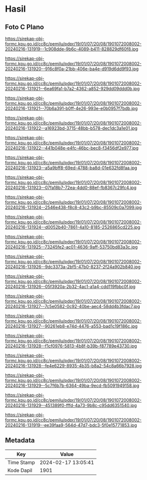 # Hasil

## Foto C Plano

https://sirekap-obj-formc.kpu.go.id/cc8c/pemilu/pdpr/19/01/07/20/08/1901072008002-20240216-131919--1c908dde-9b6c-4089-b411-828829df60f8.jpg

https://sirekap-obj-formc.kpu.go.id/cc8c/pemilu/pdpr/19/01/07/20/08/1901072008002-20240216-131920--916c8f0a-21bb-406e-ba4e-d919d6dd9f93.jpg

https://sirekap-obj-formc.kpu.go.id/cc8c/pemilu/pdpr/19/01/07/20/08/1901072008002-20240216-131921--6ea69fa1-b7a2-4362-a852-929dd09ddd0b.jpg

https://sirekap-obj-formc.kpu.go.id/cc8c/pemilu/pdpr/19/01/07/20/08/1901072008002-20240216-131921--70b6a391-b0ff-4e26-993e-e0b0957f7bdb.jpg

https://sirekap-obj-formc.kpu.go.id/cc8c/pemilu/pdpr/19/01/07/20/08/1901072008002-20240216-131922--a16923bd-3715-48bb-b578-dec1dc3a1e01.jpg

https://sirekap-obj-formc.kpu.go.id/cc8c/pemilu/pdpr/19/01/07/20/08/1901072008002-20240216-131922--441b048e-e4fc-46bc-bec8-f3456df2e977.jpg

https://sirekap-obj-formc.kpu.go.id/cc8c/pemilu/pdpr/19/01/07/20/08/1901072008002-20240216-131923--a5a9bff8-69ed-4788-ba8d-01e632fd8faa.jpg

https://sirekap-obj-formc.kpu.go.id/cc8c/pemilu/pdpr/19/01/07/20/08/1901072008002-20240216-131923--07fa18b7-72ea-4dd0-88ef-fb8367c29fc4.jpg

https://sirekap-obj-formc.kpu.go.id/cc8c/pemilu/pdpr/19/01/07/20/08/1901072008002-20240216-131924--2546e438-f8c8-43c2-b9bc-85509c0a7099.jpg

https://sirekap-obj-formc.kpu.go.id/cc8c/pemilu/pdpr/19/01/07/20/08/1901072008002-20240216-131924--d0052b40-7861-4a10-8185-2526865cd225.jpg

https://sirekap-obj-formc.kpu.go.id/cc8c/pemilu/pdpr/19/01/07/20/08/1901072008002-20240216-131925--73245fe2-ac01-4636-9aff-53750bd83a3c.jpg

https://sirekap-obj-formc.kpu.go.id/cc8c/pemilu/pdpr/19/01/07/20/08/1901072008002-20240216-131926--9dc3373a-2bf5-47b0-8237-2f24a902b840.jpg

https://sirekap-obj-formc.kpu.go.id/cc8c/pemilu/pdpr/19/01/07/20/08/1901072008002-20240216-131926--05f3920a-2b32-4ac1-a1a4-cdd119fbbc0f.jpg

https://sirekap-obj-formc.kpu.go.id/cc8c/pemilu/pdpr/19/01/07/20/08/1901072008002-20240216-131927--7c5e0582-0c92-40be-aec4-58dd4b3fdac7.jpg

https://sirekap-obj-formc.kpu.go.id/cc8c/pemilu/pdpr/19/01/07/20/08/1901072008002-20240216-131927--90261eb8-e74d-4476-a553-bad1c19f186c.jpg

https://sirekap-obj-formc.kpu.go.id/cc8c/pemilu/pdpr/19/01/07/20/08/1901072008002-20240216-131928--f1cf0976-5813-4b8f-b39b-f87789e43730.jpg

https://sirekap-obj-formc.kpu.go.id/cc8c/pemilu/pdpr/19/01/07/20/08/1901072008002-20240216-131928--fe4e6229-8935-4b35-b8a2-54c8a66b7928.jpg

https://sirekap-obj-formc.kpu.go.id/cc8c/pemilu/pdpr/19/01/07/20/08/1901072008002-20240216-131929--5c7f6b7b-6364-49ba-9ecd-fb5091949158.jpg

https://sirekap-obj-formc.kpu.go.id/cc8c/pemilu/pdpr/19/01/07/20/08/1901072008002-20240216-131929--451389f0-fffd-4a73-9b8c-c95dd6351540.jpg

https://sirekap-obj-formc.kpu.go.id/cc8c/pemilu/pdpr/19/01/07/20/08/1901072008002-20240216-131919--ee39faa9-564d-47d7-bdc3-5f0e15771853.jpg


## Metadata

| Key        | Value               |
| ---------- | ------------------- |
| Time Stamp | 2024-02-17 13:05:41 |
| Kode Dapil | 1901                |



